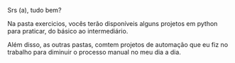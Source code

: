 Srs (a), tudo bem?

Na pasta exercicios, vocês terão disponíveis alguns projetos em python para praticar, do básico ao intermediário.

Além disso, as outras pastas, comtem projetos de automação que eu fiz no trabalho para diminuir o processo manual no meu dia a dia.
